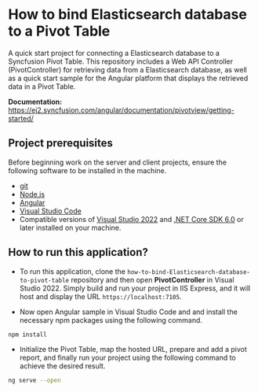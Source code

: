 # How to bind Elasticsearch database to a Pivot Table

A quick start project for connecting a Elasticsearch database to a Syncfusion Pivot Table. This repository includes a Web API Controller (PivotController) for retrieving data from a Elasticsearch database, as well as a quick start sample for the Angular platform that displays the retrieved data in a Pivot Table.

**Documentation:** https://ej2.syncfusion.com/angular/documentation/pivotview/getting-started/

## Project prerequisites

Before beginning work on the server and client projects, ensure the following software to be installed in the machine.

* [git](https://git-scm.com/downloads)
* [Node.js](https://nodejs.org/en/)
* [Angular](https://angularjs.org/)
* [Visual Studio Code](https://code.visualstudio.com/)
* Compatible versions of [Visual Studio 2022](https://visualstudio.microsoft.com/downloads/ ) and [.NET Core SDK 6.0](https://dotnet.microsoft.com/en-us/download/dotnet/6.0) or later installed on your machine.

## How to run this application?

* To run this application, clone the `how-to-bind-Elasticsearch-database-to-pivot-table` repository and then open **PivotController** in Visual Studio 2022. Simply build and run your project in IIS Express, and it will host and display the URL `https://localhost:7105`.

*  Now open Angular sample in Visual Studio Code and and install the necessary npm packages using the following command.

```sh
npm install
```

* Initialize the Pivot Table, map the hosted URL, prepare and add a pivot report, and finally run your project using the following command to achieve the desired result.

```sh
ng serve --open
```